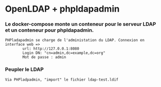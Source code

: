 # OpenLDAP + phpldapadmin

### Le docker-compose monte un conteneur pour le serveur LDAP et un conteneur pour phpldapadmin.
    PHPladapadmin se charge de l'administation du LDAP. Connexion en interface web =>
            url: http://127.0.0.1:8080
            Login DN: "cn=admin,dc=example,dc=org"
            Mot de passe : admin
           
### Peupler le LDAP
    Via PHPladpadmin, "import" le fichier ldap-test.ldif
